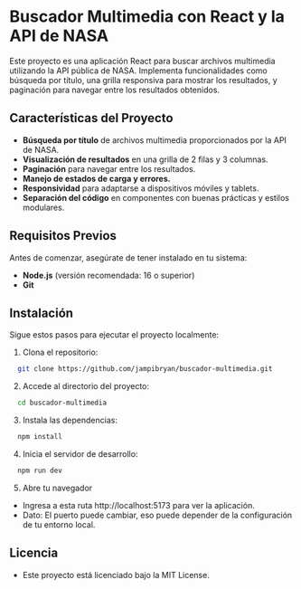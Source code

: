 # Buscador Multimedia con React y la API de NASA

Este proyecto es una aplicación React para buscar archivos multimedia utilizando la API pública de NASA. Implementa funcionalidades como búsqueda por título, una grilla responsiva para mostrar los resultados, y paginación para navegar entre los resultados obtenidos.

## Características del Proyecto

- **Búsqueda por título** de archivos multimedia proporcionados por la API de NASA.
- **Visualización de resultados** en una grilla de 2 filas y 3 columnas.
- **Paginación** para navegar entre los resultados.
- **Manejo de estados de carga y errores.**
- **Responsividad** para adaptarse a dispositivos móviles y tablets.
- **Separación del código** en componentes con buenas prácticas y estilos modulares.

## Requisitos Previos

Antes de comenzar, asegúrate de tener instalado en tu sistema:

- **Node.js** (versión recomendada: 16 o superior)
- **Git**

## Instalación

Sigue estos pasos para ejecutar el proyecto localmente:

1. Clona el repositorio:

```bash
  git clone https://github.com/jampibryan/buscador-multimedia.git
```

2. Accede al directorio del proyecto:

```bash
  cd buscador-multimedia
```

3. Instala las dependencias:

```bash
  npm install
```

4. Inicia el servidor de desarrollo:

```bash
  npm run dev
```

5. Abre tu navegador

- Ingresa a esta ruta http://localhost:5173 para ver la aplicación.
- Dato: El puerto puede cambiar, eso puede depender de la configuración de tu entorno local.

## Licencia

- Este proyecto está licenciado bajo la MIT License.
